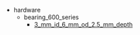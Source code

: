 * hardware
  * bearing_600_series
    * [3_mm_id_6_mm_od_2.5_mm_depth](hardware/bearing_600_series/3_mm_id_6_mm_od_2.5_mm_depth)
